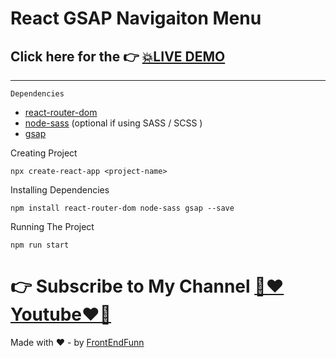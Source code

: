 # React GSAP Navigaiton Menu

## Click here for the 👉 [💥LIVE DEMO]()

---

`Dependencies`

- [react-router-dom](https://www.npmjs.com/package/react-router-dom)
- [node-sass](https://www.npmjs.com/package/node-sass) (optional if using SASS / SCSS )
- [gsap](https://www.npmjs.com/package/gsap)

Creating Project

```
npx create-react-app <project-name>
```

Installing Dependencies

```
npm install react-router-dom node-sass gsap --save
```

Running The Project

```
npm run start
```

# 👉 Subscribe to My Channel [💙❤️Youtube❤️💙](https://www.youtube.com/channel/UCpOHt5d6GG-mvo-_pU06rhQ?sub_confirmation=1)

Made with ❤️ - by [FrontEndFunn](https://www.youtube.com/channel/UCpOHt5d6GG-mvo-_pU06rhQ?sub_confirmation=1)
